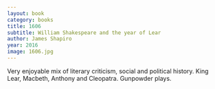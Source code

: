 ```yaml
---
layout: book
category: books
title: 1606
subtitle: William Shakespeare and the year of Lear
author: James Shapiro
year: 2016
image: 1606.jpg
---
```

Very enjoyable mix of literary criticism, social and political history. King Lear, Macbeth,  Anthony and Cleopatra.  Gunpowder plays.
